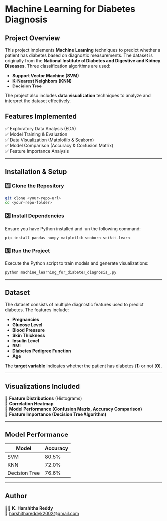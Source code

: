 # Machine Learning for Diabetes Diagnosis

## Project Overview
This project implements **Machine Learning** techniques to predict whether a patient has diabetes based on diagnostic measurements. The dataset is originally from the **National Institute of Diabetes and Digestive and Kidney Diseases**. Three classification algorithms are used:

- **Support Vector Machine (SVM)**
- **K-Nearest Neighbors (KNN)**
- **Decision Tree**

The project also includes **data visualization** techniques to analyze and interpret the dataset effectively.

## Features Implemented
✅ Exploratory Data Analysis (EDA)  
✅ Model Training & Evaluation  
✅ Data Visualization (Matplotlib & Seaborn)  
✅ Model Comparison (Accuracy & Confusion Matrix)  
✅ Feature Importance Analysis  

---

## Installation & Setup

### 1️⃣ Clone the Repository
```sh
git clone <your-repo-url>
cd <your-repo-folder>
```

### 2️⃣ Install Dependencies
Ensure you have Python installed and run the following command:
```sh
pip install pandas numpy matplotlib seaborn scikit-learn
```

### 3️⃣ Run the Project
Execute the Python script to train models and generate visualizations:
```sh
python machine_learning_for_diabetes_diagnosis_.py
```

---

## Dataset
The dataset consists of multiple diagnostic features used to predict diabetes. The features include:
- **Pregnancies**
- **Glucose Level**
- **Blood Pressure**
- **Skin Thickness**
- **Insulin Level**
- **BMI**
- **Diabetes Pedigree Function**
- **Age**

The **target variable** indicates whether the patient has diabetes (**1**) or not (**0**).

---

## Visualizations Included
🔹 **Feature Distributions** (Histograms)  
🔹 **Correlation Heatmap**  
🔹 **Model Performance (Confusion Matrix, Accuracy Comparison)**  
🔹 **Feature Importance (Decision Tree Algorithm)**  

---

## Model Performance
| Model | Accuracy |
|--------|----------|
| SVM | 80.5% |
| KNN | 72.0% |
| Decision Tree | 76.6% |

---

## Author
👩‍💻 **K. Harshitha Reddy**  
📧 harshithareddyk2002@gmail.com  
  



